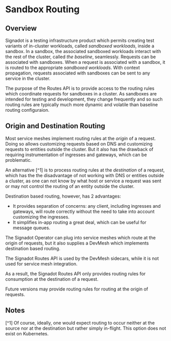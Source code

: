# Sandbox Routing

## Overview

Signadot is a testing infrastructure product which permits creating test
variants of in-cluster workloads, called _sandboxed workloads_, inside a
sandbox.  In a sandbox, the associated sandboxed workloads interact with the
rest of the cluster, called _the baseline_, seamlessly. Requests can be
associated with sandboxes.  When a request is associated with a sandbox, it is
routed to the appropriate _sandboxed workloads_.  With context propagation,
requests associated with sandboxes can be sent to any service in the cluster.

The purpose of the Routes API is to provide access to the routing rules which
coordinate requests for sandboxes in a cluster.  As sandboxes are intended for
testing and development, they change frequently and so such routing rules are
typically much more dynamic and volatile than baseline routing configuraion.

## Origin and Destination Routing

Most service meshes implement routing rules at the _origin_ of a request.
Doing so allows customizing requests based on DNS and customizing requests to
entities outside the cluster.  But it also has the drawback of requiring
instrumentation of ingresses and gateways, which can be problematic.

An alternative [^1] is to process routing rules at the _destination_ of a request,
which has the the disadvantage of not working with DNS or entities outside a
cluster, as one can not know by what host or service a request was sent or may
not control the routing of an entity outside the cluster.


Destination based routing, however, has 2 advantages:

* It provides separation of concerns: any client, including ingresses and gateways, will route correctly without the need to take into account customizing the ingresses.
* It simplifies in-app routing a great deal, which can be useful for message queues.

The Signadot Operator can plug into service meshes which route at the origin of
requests, but it also supplies a DevMesh which implements destination based
routing.

The Signadot Routes API is used by the DevMesh sidecars, while it is not used
for service mesh integration.  

As a result, the Signadot Routes API only provides routing rules for consumption
at the destination of a request.

Future versions may provide routing rules for routing at the origin of requests.


## Notes

[^1] Of course, ideally, one would expect routing to occur neither at the source
nor at the destination but rather simply in-flight.  This option does not
exist on Kubernetes.
